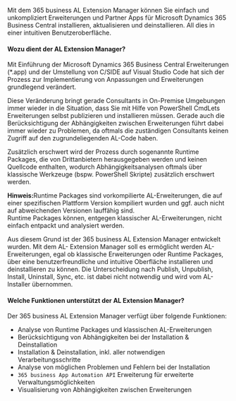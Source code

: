 Mit dem 365 business AL Extension Manager können Sie einfach und unkompliziert Erweiterungen und Partner Apps für Microsoft Dynamics 365 Business Central installieren, aktualisieren und deinstallieren. All dies in einer intuitiven Benutzeroberfläche.

#### Wozu dient der AL Extension Manager?

Mit Einführung der Microsoft Dynamics 365 Business Central Erweiterungen (*.app) und der Umstellung von C/SIDE auf Visual Studio Code hat sich der Prozess zur Implementierung von Anpassungen und Erweiterungen grundlegend verändert.

Diese Veränderung bringt gerade Consultants in On-Premise Umgebungen immer wieder in die Situation, dass Sie mit Hilfe von PowerShell CmdLets Erweiterungen selbst publizieren und installieren müssen.
Gerade auch die Berücksichtigung der Abhängigkeiten zwischen Erweiterungen führt dabei immer wieder zu Problemen, da oftmals die zuständigen Consultants keinen Zugriff auf den zugrundeliegenden AL-Code haben.

Zusätzlich erschwert wird der Prozess durch sogenannte Runtime Packages, die von Drittanbietern herausgegeben werden und keinen Quellcode enthalten, wodurch Abhängigkeitsanalysen oftmals über klassische Werkzeuge (bspw. PowerShell Skripte) zusätzlich erschwert werden.

<div class="alert alert-info">
    <i class="fa-solid fa-lightbulb"></i> <strong>Hinweis:</strong>Runtime Packages sind vorkompilierte AL-Erweiterungen, die auf einer spezifischen Plattform Version kompiliert wurden und ggf. auch nicht auf abweichenden Versionen lauffähig sind.<br>Runtime Packages können, entgegen klassischer AL-Erweiterungen, nicht einfach entpackt und analysiert werden.
</div>

Aus diesem Grund ist der 365 business AL Extension Manager entwickelt wurden. Mit dem AL- Extension Manager soll es ermöglicht werden AL-Erweiterungen, egal ob klassische Erweiterungen oder Runtime Packages, über eine benutzerfreundliche und intuitive Oberfläche installieren und deinstallieren zu können. Die Unterscheidung nach Publish, Unpublish, Install, Uninstall, Sync, etc. ist dabei nicht notwendig und wird vom AL-Installer übernommen.

#### Welche Funktionen unterstützt der AL Extension Manager?

Der 365 business AL Extension Manager verfügt über folgende Funktionen:
 - Analyse von Runtime Packages und klassischen AL-Erweiterungen
 - Berücksichtigung von Abhängigkeiten bei der Installation & Deinstallation
 - Installation & Deinstallation, inkl. aller notwendigen Verarbeitungsschritte
 - Analyse von möglichen Problemen und Fehlern bei der Installation
 - `365 business App Automation API` Erweiterung für erweiterte Verwaltungsmöglichkeiten
 - Visualisierung von Abhängigkeiten zwischen Erweiterungen
